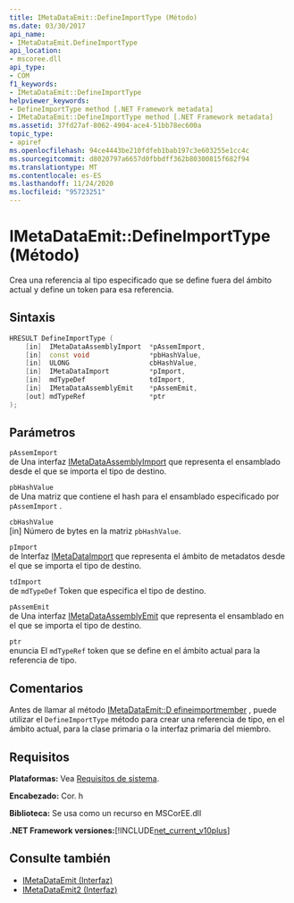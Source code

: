 ```yaml
---
title: IMetaDataEmit::DefineImportType (Método)
ms.date: 03/30/2017
api_name:
- IMetaDataEmit.DefineImportType
api_location:
- mscoree.dll
api_type:
- COM
f1_keywords:
- IMetaDataEmit::DefineImportType
helpviewer_keywords:
- DefineImportType method [.NET Framework metadata]
- IMetaDataEmit::DefineImportType method [.NET Framework metadata]
ms.assetid: 37fd27af-8062-4904-ace4-51bb78ec600a
topic_type:
- apiref
ms.openlocfilehash: 94ce4443be210fdfeb1bab197c3e603255e1cc4c
ms.sourcegitcommit: d8020797a6657d0fbbdff362b80300815f682f94
ms.translationtype: MT
ms.contentlocale: es-ES
ms.lasthandoff: 11/24/2020
ms.locfileid: "95723251"
---
```

# <a name="imetadataemitdefineimporttype-method"></a>IMetaDataEmit::DefineImportType (Método)

Crea una referencia al tipo especificado que se define fuera del ámbito actual y define un token para esa referencia.  
  
## <a name="syntax"></a>Sintaxis  
  
```cpp  
HRESULT DefineImportType (
    [in]  IMetaDataAssemblyImport  *pAssemImport,
    [in]  const void               *pbHashValue,
    [in]  ULONG                    cbHashValue,
    [in]  IMetaDataImport          *pImport,
    [in]  mdTypeDef                tdImport,
    [in]  IMetaDataAssemblyEmit    *pAssemEmit,
    [out] mdTypeRef                *ptr  
);  
```  
  
## <a name="parameters"></a>Parámetros  

 `pAssemImport`  
 de Una interfaz [IMetaDataAssemblyImport](imetadataassemblyimport-interface.md) que representa el ensamblado desde el que se importa el tipo de destino.  
  
 `pbHashValue`  
 de Una matriz que contiene el hash para el ensamblado especificado por `pAssemImport` .  
  
 `cbHashValue`  
 [in] Número de bytes en la matriz `pbHashValue`.  
  
 `pImport`  
 de Interfaz [IMetaDataImport](imetadataimport-interface.md) que representa el ámbito de metadatos desde el que se importa el tipo de destino.  
  
 `tdImport`  
 de `mdTypeDef` Token que especifica el tipo de destino.  
  
 `pAssemEmit`  
 de Una interfaz [IMetaDataAssemblyEmit](imetadataassemblyemit-interface.md) que representa el ensamblado en el que se importa el tipo de destino.  
  
 `ptr`  
 enuncia El `mdTypeRef` token que se define en el ámbito actual para la referencia de tipo.  
  
## <a name="remarks"></a>Comentarios  

 Antes de llamar al método [IMetaDataEmit::D efineimportmember](imetadataemit-defineimportmember-method.md) , puede utilizar el `DefineImportType` método para crear una referencia de tipo, en el ámbito actual, para la clase primaria o la interfaz primaria del miembro.  
  
## <a name="requirements"></a>Requisitos  

 **Plataformas:** Vea [Requisitos de sistema](../../get-started/system-requirements.md).  
  
 **Encabezado:** Cor. h  
  
 **Biblioteca:** Se usa como un recurso en MSCorEE.dll  
  
 **.NET Framework versiones:**[!INCLUDE[net_current_v10plus](../../../../includes/net-current-v10plus-md.md)]  
  
## <a name="see-also"></a>Consulte también

- [IMetaDataEmit (Interfaz)](imetadataemit-interface.md)
- [IMetaDataEmit2 (Interfaz)](imetadataemit2-interface.md)
